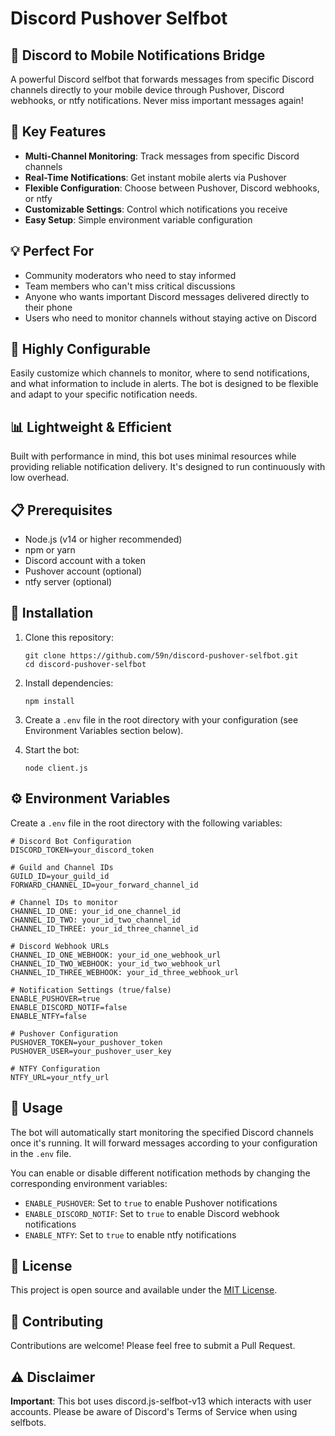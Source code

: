 # Discord Pushover Selfbot

## 📱 Discord to Mobile Notifications Bridge

A powerful Discord selfbot that forwards messages from specific Discord channels directly to your mobile device through Pushover, Discord webhooks, or ntfy notifications. Never miss important messages again!

## 🚀 Key Features

- **Multi-Channel Monitoring**: Track messages from specific Discord channels
- **Real-Time Notifications**: Get instant mobile alerts via Pushover
- **Flexible Configuration**: Choose between Pushover, Discord webhooks, or ntfy
- **Customizable Settings**: Control which notifications you receive
- **Easy Setup**: Simple environment variable configuration

## 💡 Perfect For

- Community moderators who need to stay informed
- Team members who can't miss critical discussions
- Anyone who wants important Discord messages delivered directly to their phone
- Users who need to monitor channels without staying active on Discord

## 🔧 Highly Configurable

Easily customize which channels to monitor, where to send notifications, and what information to include in alerts. The bot is designed to be flexible and adapt to your specific notification needs.

## 📊 Lightweight & Efficient

Built with performance in mind, this bot uses minimal resources while providing reliable notification delivery. It's designed to run continuously with low overhead.

## 📋 Prerequisites

- Node.js (v14 or higher recommended)
- npm or yarn
- Discord account with a token
- Pushover account (optional)
- ntfy server (optional)

## 🔧 Installation

1. Clone this repository:
   ```
   git clone https://github.com/59n/discord-pushover-selfbot.git
   cd discord-pushover-selfbot
   ```

2. Install dependencies:
   ```
   npm install
   ```

3. Create a `.env` file in the root directory with your configuration (see Environment Variables section below).

4. Start the bot:
   ```
   node client.js
   ```

## ⚙️ Environment Variables

Create a `.env` file in the root directory with the following variables:

```
# Discord Bot Configuration
DISCORD_TOKEN=your_discord_token

# Guild and Channel IDs
GUILD_ID=your_guild_id
FORWARD_CHANNEL_ID=your_forward_channel_id

# Channel IDs to monitor
CHANNEL_ID_ONE: your_id_one_channel_id
CHANNEL_ID_TWO: your_id_two_channel_id
CHANNEL_ID_THREE: your_id_three_channel_id

# Discord Webhook URLs
CHANNEL_ID_ONE_WEBHOOK: your_id_one_webhook_url
CHANNEL_ID_TWO_WEBHOOK: your_id_two_webhook_url
CHANNEL_ID_THREE_WEBHOOK: your_id_three_webhook_url

# Notification Settings (true/false)
ENABLE_PUSHOVER=true
ENABLE_DISCORD_NOTIF=false
ENABLE_NTFY=false

# Pushover Configuration
PUSHOVER_TOKEN=your_pushover_token
PUSHOVER_USER=your_pushover_user_key

# NTFY Configuration
NTFY_URL=your_ntfy_url
```

## 🚀 Usage

The bot will automatically start monitoring the specified Discord channels once it's running. It will forward messages according to your configuration in the `.env` file.

You can enable or disable different notification methods by changing the corresponding environment variables:

- `ENABLE_PUSHOVER`: Set to `true` to enable Pushover notifications
- `ENABLE_DISCORD_NOTIF`: Set to `true` to enable Discord webhook notifications
- `ENABLE_NTFY`: Set to `true` to enable ntfy notifications

## 📄 License

This project is open source and available under the [MIT License](LICENSE).

## 🤝 Contributing

Contributions are welcome! Please feel free to submit a Pull Request.

## ⚠️ Disclaimer

**Important**: This bot uses discord.js-selfbot-v13 which interacts with user accounts. Please be aware of Discord's Terms of Service when using selfbots.
